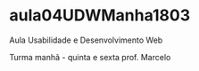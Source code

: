 # aula04UDWManha1803

Aula Usabilidade e Desenvolvimento Web

Turma manhã - quinta e sexta
prof. Marcelo
